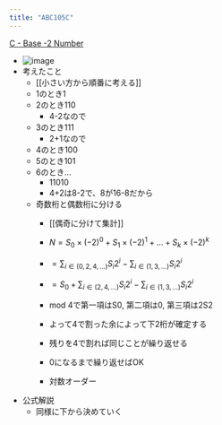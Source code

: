 ```yaml
---
title: "ABC105C"
---
```


[C - Base -2 Number](https://atcoder.jp/contests/abc105/tasks/abc105_c)
- ![image](https://gyazo.com/138fd19d56e29837bebffb7acca1e9cf/thumb/1000)
- 考えたこと
    - [[小さい方から順番に考える]]
    - 1のとき1
    - 2のとき110
        - 4-2なので
    - 3のとき111
        - 2+1なので
    - 4のとき100
    - 5のとき101
    - 6のとき…
        - 11010
        - 4+2は8-2で、8が16-8だから
    - 奇数桁と偶数桁に分ける
        - [[偶奇に分けて集計]]
        - $N = S_0 \times (-2)^0 + S_1 \times (-2)^1 + ... + S_k \times (-2)^k$
        - $= \sum_{i \in (0,2,4,...)} S_i 2^i - \sum_{i \in (1, 3,...)} S_i 2^i$
        - $= S_0 + \sum_{i \in (2,4,...)} S_i 2^i - \sum_{i \in (1, 3,...)} S_i 2^i$

        - mod 4で第一項はS0, 第二項は0, 第三項は2S2
        - よって4で割った余によって下2桁が確定する
        - 残りを4で割れば同じことが繰り返せる
        - 0になるまで繰り返せばOK
        - 対数オーダー
- 公式解説
    - 同様に下から決めていく
